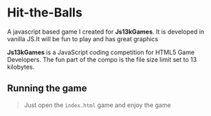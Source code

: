 # Hit-the-Balls
A javascript based game I created for **Js13kGames**. It is developed in vanilla JS.It will be fun to play and has great graphics

**Js13kGames** is a JavaScript coding competition for HTML5 Game Developers. The fun part of the compo is the file size limit set to 13 kilobytes.

## Running the game
> Just open the `index.html` game and enjoy the game
